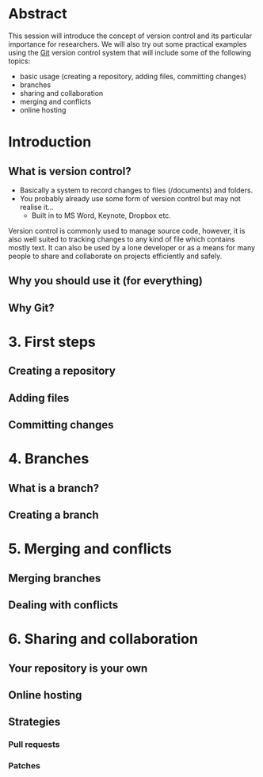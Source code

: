 # Abstract

This session will introduce the concept of version control and its particular importance for researchers.  We will also try out some practical examples using the [Git](http://git-scm.com/) version control system that will include some of the following topics: 

- basic usage (creating a repository, adding files, committing changes)
- branches
- sharing and collaboration
- merging and conflicts
- online hosting


# Introduction

## What is version control?

- Basically a system to record changes to files (/documents) and folders.
- You probably already use some form of version control but may not realise it...
	- Built in to MS Word, Keynote, Dropbox etc.
	
Version control is commonly used to manage source code, however, it is also well suited to tracking changes to any kind of file which contains mostly text.  It can also be used by a lone developer or as a means for many people to share and collaborate on projects efficiently and safely.


## Why you should use it (for everything)

## Why Git?


# 3. First steps

## Creating a repository

## Adding files

## Committing changes


# 4. Branches

## What is a branch?

## Creating a branch


# 5. Merging and conflicts

## Merging branches

## Dealing with conflicts


# 6. Sharing and collaboration

## Your repository is your own

## Online hosting

## Strategies

### Pull requests

### Patches


